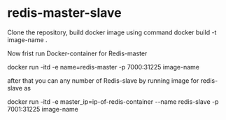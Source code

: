 # redis-master-slave
Clone the repository,
build docker image using command  docker build -t image-name .

Now frist run Docker-container for   Redis-master

docker run -itd -e name=redis-master -p 7000:31225  image-name

after that you can any number of Redis-slave by running image for redis-slave as

docker run -itd -e master_ip=ip-of-redis-container --name redis-slave -p 7001:31225 image-name
